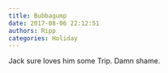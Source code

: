 ```yaml
---
title: Bubbagump
date: 2017-08-06 22:12:51
authors: Ripp
categories: Holiday
---
```


 Jack sure loves him some Trip.
Damn shame.